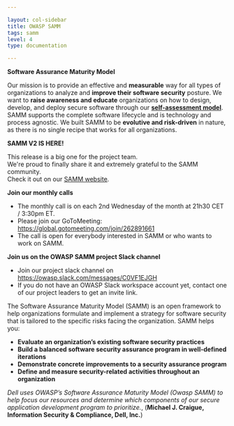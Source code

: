 ```yaml
---

layout: col-sidebar
title: OWASP SAMM
tags: samm
level: 4
type: documentation

---
```


**Software Assurance Maturity Model**

Our mission is to provide an effective and **measurable** way for all types of organizations to analyze and **improve their software security** posture. We want to **raise awareness and educate** organizations on how to design, develop, and deploy secure software through our [**self-assessment model**](https://owaspsamm.org/assessment/). SAMM supports the complete software lifecycle and is technology and process agnostic. We built SAMM to be **evolutive and risk-driven** in nature, as there is no single recipe that works for all organizations.

**SAMM V2 IS HERE!**

This release is a big one for the project team.<br>
We're proud to finally share it and extremely grateful to the SAMM community.<br>
Check it out on our [SAMM website](https://owaspsamm.org/blog/2020/01/31/samm2-release/).

**Join our monthly calls**

  - The monthly call is on each 2nd Wednesday of the month at 21h30 CET
    / 3:30pm ET.
  - Please join our GoToMeeting:
    <https://global.gotomeeting.com/join/262891661>
  - The call is open for everybody interested in SAMM or who wants to
    work on SAMM.

**Join us on the OWASP SAMM project Slack channel**

  - Join our project slack channel on
    <https://owasp.slack.com/messages/C0VF1EJGH>
  - If you do not have an OWASP Slack workspace account yet, contact one
    of our project leaders to get an invite link.

The Software Assurance Maturity Model (SAMM) is an open framework to
help organizations formulate and implement a strategy for software
security that is tailored to the specific risks facing the organization.
SAMM helps you:

  - **Evaluate an organization’s existing software security practices**
  - **Build a balanced software security assurance program in
    well-defined iterations**
  - **Demonstrate concrete improvements to a security assurance
    program**
  - **Define and measure security-related activities throughout an
    organization**

*Dell uses OWASP’s Software Assurance Maturity Model (Owasp SAMM) to
help focus our resources and determine which components of our secure
application development program to prioritize.*, (**Michael J. Craigue,
Information Security & Compliance, Dell, Inc.**)



